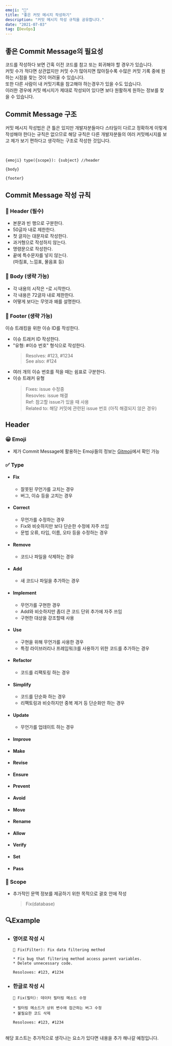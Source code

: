 ```yaml
---
emoji: "📝"
title: "좋은 커밋 메시지 작성하기"
description: "커밋 메시지 작성 규칙을 공유합니다."
date: "2021-07-03"
tag: [DevOps]
---
```


## 좋은 Commit Message의 필요성

코드를 작성하다 보면 간혹 이전 코드를 참고 또는 회귀해야 할 경우가 있습니다.
<br>커밋 수가 적다면 상관없지만 커밋 수가 많아지면 많아질수록 수많은 커밋 기록 중에 원하는 시점을 찾는 것이 어려울 수 있습니다.
<br>또한 다른 사람이 내 커밋기록을 참고해야 하는경우가 있을 수도 있습니다.
<br>이러한 경우에 커밋 메시지가 제대로 작성되어 있다면 보다 원활하게 원하는 정보를 찾을 수 있습니다.

## Commit Message 구조

커밋 메시지 작성법은 큰 틀은 있지만 개발자분들마다 스타일이 다르고 정확하게 이렇게 작성해야 한다는 규칙은 없으므로 해당 규칙은 다른 개발자분들의 여러 커밋메시지를 보고 제가 보기 편하다고 생각하는 구조로 작성한 것입니다.

<br>

```
{emoji} type({scope}): {subject} //header

{body}

{footer}
```

## Commit Message 작성 규칙

### 🚁 Header (필수)

- 본문과 빈 행으로 구분한다.
- 50글자 내로 제한한다.
- 첫 글자는 대문자로 작성한다.
- 과거형으로 작성하지 않는다.
- 명령문으로 작성한다.
- 끝에 특수문자를 넣지 않는다.
  <br>(마침표, 느낌표, 물음표 등)

### 📄 Body (생략 가능)

- 각 내용의 시작은 `*`로 시작한다.
- 각 내용은 72글자 내로 제한한다.
- 어떻게 보다는 무엇과 왜를 설명한다.

### 👣 Footer (생략 가능)

이슈 트래킹을 위한 이슈 ID를 작성한다.

- 이슈 트래커 ID 작성한다.
- "유형: #이슈 번호" 형식으로 작성한다.
  > Resolves: #123, #1234<br>
  > See also: #124
- 여러 개의 이슈 번호를 적을 때는 쉼표로 구분한다.
- 이슈 트래커 유형
  > Fixes: issue 수정중<br>
  > Resovles: issue 해결<br>
  > Ref: 참고할 issue가 있을 때 사용<br>
  > Related to: 해당 커밋에 관련된 issue 번호 (아직 해결되지 않은 경우)

## Header

### 😀 Emoji

- 제가 Commit Message에 활용하는 Emoji들의 정보는 [Gitmoji](https://gitmoji.dev/)에서 확인 가능

### ✅ Type

- #### Fix
  - 잘못된 무언가를 고치는 경우
  - 버그, 이슈 등을 고치는 경우
- #### Correct
  - 무언가를 수정하는 경우
  - Fix와 비슷하지만 보다 단순한 수정에 자주 쓰임
  - 문법 오류, 타입, 이름, 오타 등을 수정하는 경우
- #### Remove
  - 코드나 파일을 삭제하는 경우
- #### Add
  - 새 코드나 파일을 추가하는 경우
- #### Implement
  - 무언가를 구현한 경우
  - Add와 비슷하지만 좀더 큰 코드 단위 추가에 자주 쓰임
  - 구현한 대상을 강조할때 사용
- #### Use
  - 구현을 위해 무언가를 사용한 경우
  - 특정 라이브러리나 프레임워크를 사용하기 위한 코드를 추가하는 경우
- #### Refactor
  - 코드를 리팩토링 하는 경우
- #### Simplify
  - 코드를 단순화 하는 경우
  - 리팩토링과 비슷하지만 중복 제거 등 단순화만 하는 경우
- #### Update
  - 무언가를 업데이트 하는 경우
- #### Improve
- #### Make
- #### Revise
- #### Ensure
- #### Prevent
- #### Avoid
- #### Move
- #### Rename
- #### Allow
- #### Verify
- #### Set
- #### Pass

### 🚩 Scope

- 추가적인 문맥 정보를 제공하기 위한 목적으로 괄호 안에 작성
  > Fix(database)

## :mag:Example

- ### 영어로 작성 시

  ```
  🐛 Fix(Filter): Fix data filtering method

  * Fix bug that filtering method access parent variables.
  * Delete unnecessary code.

  Resoloves: #123, #1234
  ```

- ### 한글로 작성 시

  ```
  🐛 Fix(필터): 데이터 필터링 메소드 수정

  * 필터링 메소드가 상위 변수에 접근하는 버그 수정
  * 불필요한 코드 삭제

  Resoloves: #123, #1234
  ```

<br>
해당 포스트는 추가적으로 생각나는 요소가 있다면 내용을 추가 해나갈 예정입니다.
